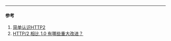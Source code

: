 

___
#### 参考
1. [简单认识HTTP2](https://juejin.im/post/5e3ba8495188254917539d7e)
2. [HTTP/2 相比 1.0 有哪些重大改进？](https://www.zhihu.com/question/34074946)